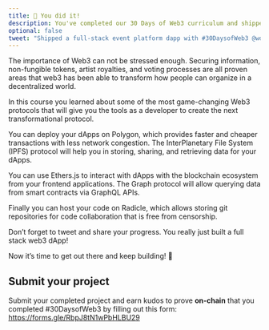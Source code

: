 ```yaml
---
title: 🎉 You did it!
description: You've completed our 30 Days of Web3 curriculum and shipped a full-stack decentralized event platform!
optional: false
tweet: "Shipped a full-stack event platform dapp with #30DaysofWeb3 @womenbuildweb3! 🎉"
---
```


The importance of Web3 can not be stressed enough. Securing information, non-fungible tokens, artist royalties, and voting processes are all proven areas that web3 has been able to transform how people can organize in a decentralized world.

In this course you learned about some of the most game-changing Web3 protocols that will give you the tools as a developer to create the next transformational protocol.

You can deploy your dApps on Polygon, which provides faster and cheaper transactions with less network congestion. The InterPlanetary File System (IPFS) protocol will help you in storing, sharing, and retrieving data for your dApps.

You can use Ethers.js to interact with dApps with the blockchain ecosystem from your frontend applications. The Graph protocol will allow querying data from smart contracts via GraphQL APIs.

Finally you can host your code on Radicle, which allows storing git repositories for code collaboration that is free from censorship.

Don’t forget to tweet and share your progress. You really just built a full stack web3 dApp!

Now it’s time to get out there and keep building! 💪

## Submit your project

Submit your completed project and earn kudos to prove **on-chain** that you completed #30DaysofWeb3 by filling out this form: https://forms.gle/RbpJ8tN1wPbHLBU29
